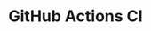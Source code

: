 # GitHub Actions CI

















































































































































































































































































































































































































































































































































































































































































